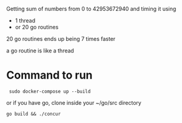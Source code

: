 Getting sum of numbers from 0 to 42953672940 and timing it using
- 1 thread
- or 20 go routines

20 go routines ends up being 7 times faster

a go routine is like a thread

# Command to run
` sudo docker-compose up --build`

or if you have go, clone inside your ~/go/src directory

`go build && ./concur`